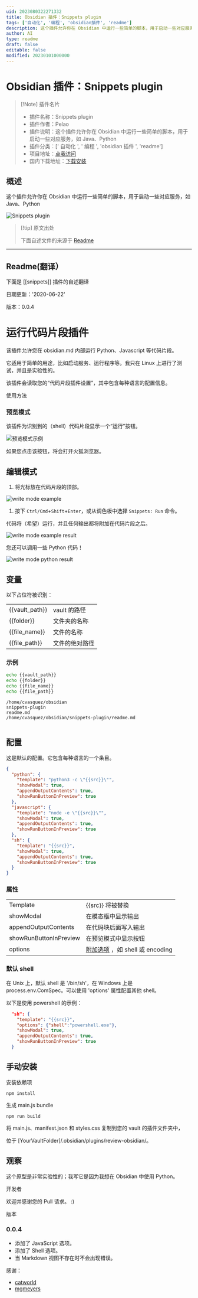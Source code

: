 ```yaml
---
uid: 2023080322271332
title: Obsidian 插件：Snippets plugin
tags: ['自动化', '编程', 'obsidian插件', 'readme']
description: 这个插件允许你在 Obsidian 中运行一些简单的脚本，用于启动一些对应服务，如 Java、Python
author: AI
type: readme
draft: false
editable: false
modified: 20230101000000
---
```


# Obsidian 插件：Snippets plugin

> [!Note] 插件名片
> - 插件名称：Snippets plugin
> - 插件作者：Pelao
> - 插件说明：这个插件允许你在 Obsidian 中运行一些简单的脚本，用于启动一些对应服务，如 Java、Python
> - 插件分类：[' 自动化 ', ' 编程 ', 'obsidian 插件 ', 'readme']
> - 项目地址：[点我访问](https://github.com/cristianvasquez/obsidian-snippets-plugin)
> - 国内下载地址：[下载安装](https://pkmer.cn/products/plugin/pluginMarket/?snippets)

## 概述

这个插件允许你在 Obsidian 中运行一些简单的脚本，用于启动一些对应服务，如 Java、Python

![Snippets plugin](https://cdn.pkmer.cn/covers/snippets.png!pkmer)

> [!tip] 原文出处
>
>下面自述文件的来源于 [Readme](https://ghproxy.net/https://raw.githubusercontent.com/cristianvasquez/obsidian-snippets-plugin/master/README.md)
>

---

## Readme(翻译）

下面是 [[snippets]] 插件的自述翻译

日期更新：'2020-06-22'

版本：0.0.4

# 运行代码片段插件

该插件允许您在 obsidian.md 内部运行 Python、Javascript 等代码片段。

它适用于简单的用途，比如启动服务、运行程序等。我只在 Linux 上进行了测试，并且是实验性的。

该插件会读取您的“代码片段插件设置”，其中包含每种语言的配置信息。

使用方法

### 预览模式

该插件为识别到的（shell）代码片段显示一个“运行”按钮。

![预览模式示例](./img/preview.png)

如果您点击该按钮，将会打开火狐浏览器。

## 编辑模式

1. 将光标放在代码片段的顶部。

![write mode example](./img/shell_date.png)

1. 按下 `Ctrl/Cmd`+`Shift`+`Enter`，或从调色板中选择 `Snippets: Run` 命令。

代码将（希望）运行，并且任何输出都将附加在代码片段之后。

![write mode example result](./img/shell_date_result.png)

您还可以调用一些 Python 代码！

![write mode python result](./img/python.png)

## 变量

以下占位符被识别：

|                |                           |
| -------------- | ------------------------- |
| {{vault_path}} | vault 的路径               |
| {{folder}}     | 文件夹的名称              |
| {{file_name}}  | 文件的名称                |
| {{file_path}}  | 文件的绝对路径            |

### 示例

```sh
echo {{vault_path}} 
echo {{folder}} 
echo {{file_name}} 
echo {{file_path}}
```

```output
/home/cvasquez/obsidian
snippets-plugin
readme.md
/home/cvasquez/obsidian/snippets-plugin/readme.md
    
```

## 配置

这是默认的配置。它包含每种语言的一个条目。

```json
{
  "python": {
    "template": "python3 -c \"{{src}}\"",
    "showModal": true,
    "appendOutputContents": true,
    "showRunButtonInPreview": true
  },
  "javascript": {
    "template": "node -e \"{{src}}\"",
    "showModal": true,
    "appendOutputContents": true,
    "showRunButtonInPreview": true
  },
  "sh": {
    "template": "{{src}}",
    "showModal": true,
    "appendOutputContents": true,
    "showRunButtonInPreview": true
  }
}
```

### 属性

|                        |                                        |
| ---------------------- | -------------------------------------- |
| Template               | {{src}} 将被替换                         |
| showModal              | 在模态框中显示输出                       |
| appendOutputContents   | 在代码块后面写入输出                     |
| showRunButtonInPreview | 在预览模式中显示按钮                     |
| options                | [附加选项](https://nodejs.org/api/child_process.html#child_process_child_process_exec_command_options_callback) ，如 shell 或 encoding|

### 默认 shell

在 Unix 上，默认 shell 是 '/bin/sh'，在 Windows 上是 process.env.ComSpec。可以使用 'options' 属性配置其他 shell。

以下是使用 powershell 的示例：

```json
  "sh": {
    "template": "{{src}}",
    "options": {"shell":"powershell.exe"},
    "showModal": true,
    "appendOutputContents": true,
    "showRunButtonInPreview": true
  }
```

## 手动安装

安装依赖项

    npm install

生成 main.js bundle

    npm run build

将 main.js、manifest.json 和 styles.css 复制到您的 vault 的插件文件夹中，

位于 [YourVaultFolder]/.obsidian/plugins/review-obsidian/。

## 观察

这个原型是非常实验性的；我写它是因为我想在 Obsidian 中使用 Python。

开发者

欢迎并感谢您的 Pull 请求。 :)

版本

### 0.0.4

- 添加了 JavaScript 选项。
- 添加了 Shell 选项。
- 当 Markdown 视图不存在时不会出现错误。

感谢：

* [catworld](https://github.com/catword)
* [mgmeyers](https://github.com/mgmeyers)

